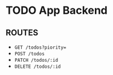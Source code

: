 # TODO App Backend

## ROUTES

* `GET /todos?piority=`
* `POST /todos`
* `PATCH /todos/:id`
* `DELETE /todos/:id`
